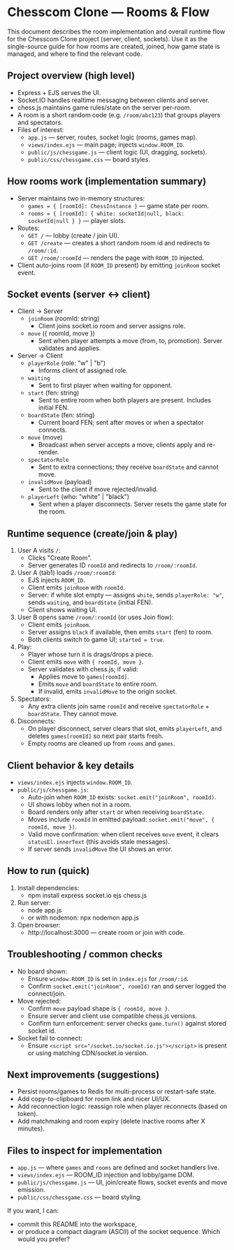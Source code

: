 # Chesscom Clone — Rooms & Flow

This document describes the room implementation and overall runtime flow for the Chesscom Clone project (server, client, sockets). Use it as the single-source guide for how rooms are created, joined, how game state is managed, and where to find the relevant code.

## Project overview (high level)
- Express + EJS serves the UI.
- Socket.IO handles realtime messaging between clients and server.
- chess.js maintains game rules/state on the server per-room.
- A room is a short random code (e.g. `/room/abc123`) that groups players and spectators.
- Files of interest:
  - `app.js` — server, routes, socket logic (rooms, games map).
  - `views/index.ejs` — main page; injects `window.ROOM_ID`.
  - `public/js/chessgame.js` — client logic (UI, dragging, sockets).
  - `public/css/chessgame.css` — board styles.

## How rooms work (implementation summary)
- Server maintains two in-memory structures:
  - `games = { [roomId]: ChessInstance }` — game state per room.
  - `rooms = { [roomId]: { white: socketId|null, black: socketId|null } }` — player slots.
- Routes:
  - `GET /` — lobby (create / join UI).
  - `GET /create` — creates a short random room id and redirects to `/room/:id`.
  - `GET /room/:roomId` — renders the page with `ROOM_ID` injected.
- Client auto-joins room (if `ROOM_ID` present) by emitting `joinRoom` socket event.

## Socket events (server ↔ client)
- Client -> Server
  - `joinRoom` (roomId: string)
    - Client joins socket.io room and server assigns role.
  - `move` ({ roomId, move })
    - Sent when player attempts a move (from, to, promotion). Server validates and applies.
- Server -> Client
  - `playerRole` (role: "w" | "b")
    - Informs client of assigned role.
  - `waiting`
    - Sent to first player when waiting for opponent.
  - `start` (fen: string)
    - Sent to entire room when both players are present. Includes initial FEN.
  - `boardState` (fen: string)
    - Current board FEN; sent after moves or when a spectator connects.
  - `move` (move)
    - Broadcast when server accepts a move; clients apply and re-render.
  - `spectatorRole`
    - Sent to extra connections; they receive `boardState` and cannot move.
  - `invalidMove` (payload)
    - Sent to the client if move rejected/invalid.
  - `playerLeft` (who: "white" | "black")
    - Sent when a player disconnects. Server resets the game state for the room.

## Runtime sequence (create/join & play)
1. User A visits `/`:
   - Clicks "Create Room".
   - Server generates ID `roomId` and redirects to `/room/:roomId`.
2. User A (tab1) loads `/room/:roomId`:
   - EJS injects `ROOM_ID`.
   - Client emits `joinRoom` with `roomId`.
   - Server: if white slot empty — assigns `white`, sends `playerRole: "w"`, sends `waiting`, and `boardState` (initial FEN).
   - Client shows waiting UI.
3. User B opens same `/room/:roomId` (or uses Join flow):
   - Client emits `joinRoom`.
   - Server assigns `black` if available, then emits `start` (fen) to room.
   - Both clients switch to game UI; `started = true`.
4. Play:
   - Player whose turn it is drags/drops a piece.
   - Client emits `move` with `{ roomId, move }`.
   - Server validates with chess.js; if valid:
     - Applies move to `games[roomId]`.
     - Emits `move` and `boardState` to entire room.
     - If invalid, emits `invalidMove` to the origin socket.
5. Spectators:
   - Any extra clients join same `roomId` and receive `spectatorRole` + `boardState`. They cannot move.
6. Disconnects:
   - On player disconnect, server clears that slot, emits `playerLeft`, and deletes `games[roomId]` so next pair starts fresh.
   - Empty rooms are cleaned up from `rooms` and `games`.

## Client behavior & key details
- `views/index.ejs` injects `window.ROOM_ID`.
- `public/js/chessgame.js`:
  - Auto-join when `ROOM_ID` exists: `socket.emit("joinRoom", roomId)`.
  - UI shows lobby when not in a room.
  - Board renders only after `start` or when receiving `boardState`.
  - Moves include `roomId` in emitted payload: `socket.emit("move", { roomId, move })`.
  - Valid move confirmation: when client receives `move` event, it clears `statusEl.innerText` (this avoids stale messages).
  - If server sends `invalidMove` the UI shows an error.

## How to run (quick)
1. Install dependencies:
   - npm install express socket.io ejs chess.js
2. Run server:
   - node app.js
   - or with nodemon: npx nodemon app.js
3. Open browser:
   - http://localhost:3000 — create room or join with code.

## Troubleshooting / common checks
- No board shown:
  - Ensure `window.ROOM_ID` is set in `index.ejs` for `/room/:id`.
  - Confirm `socket.emit("joinRoom", roomId)` ran and server logged the connect/join.
- Move rejected:
  - Confirm `move` payload shape is `{ roomId, move }`.
  - Ensure server and client use compatible chess.js versions.
  - Confirm turn enforcement: server checks `game.turn()` against stored socket id.
- Socket fail to connect:
  - Ensure `<script src="/socket.io/socket.io.js"></script>` is present or using matching CDN/socket.io version.

## Next improvements (suggestions)
- Persist rooms/games to Redis for multi-process or restart-safe state.
- Add copy-to-clipboard for room link and nicer UI/UX.
- Add reconnection logic: reassign role when player reconnects (based on token).
- Add matchmaking and room expiry (delete inactive rooms after X minutes).

## Files to inspect for implementation
- `app.js` — where `games` and `rooms` are defined and socket handlers live.
- `views/index.ejs` — ROOM_ID injection and lobby/game DOM.
- `public/js/chessgame.js` — UI, join/create flows, socket events and move emission.
- `public/css/chessgame.css` — board styling.

If you want, I can:
- commit this README into the workspace,
- or produce a compact diagram (ASCII) of the socket sequence.
Which would you prefer?
